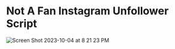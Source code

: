 # Not A Fan Instagram Unfollower Script

![Screen Shot 2023-10-04 at 8 21 23 PM](https://github.com/cjto/not_a_fan_unfollow_script/assets/59327790/a91537a7-f826-46df-b3ad-85208787f10d)
